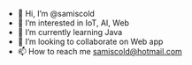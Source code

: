 - 👋 Hi, I’m @samiscold
- 👀 I’m interested in IoT, AI, Web
- 🌱 I’m currently learning Java
- 💞️ I’m looking to collaborate on Web app
- 📫 How to reach me samiscold@hotmail.com

<!---
samiscold/samiscold is a ✨ special ✨ repository because its `README.md` (this file) appears on your GitHub profile.
You can click the Preview link to take a look at your changes.
--->
